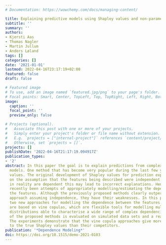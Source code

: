 ```yaml
---
# Documentation: https://wowchemy.com/docs/managing-content/

title: Explaining predictive models using Shapley values and non-parametric vine copulas
subtitle: ''
summary: ''
authors:
- Kjersti Aas
- Thomas Nagler
- Martin Jullum
- Anders Løland
tags: []
categories: []
date: '2021-01-01'
lastmod: 2022-04-16T23:17:19+02:00
featured: false
draft: false

# Featured image
# To use, add an image named `featured.jpg/png` to your page's folder.
# Focal points: Smart, Center, TopLeft, Top, TopRight, Left, Right, BottomLeft, Bottom, BottomRight.
image:
  caption: ''
  focal_point: ''
  preview_only: false

# Projects (optional).
#   Associate this post with one or more of your projects.
#   Simply enter your project's folder or file name without extension.
#   E.g. `projects = ["internal-project"]` references `content/project/deep-learning/index.md`.
#   Otherwise, set `projects = []`.
projects: []
publishDate: '2022-04-16T21:17:19.094917Z'
publication_types:
- '2'
abstract: In this paper the goal is to explain predictions from complex machine learning
  models. One method that has become very popular during the last few years is Shapley
  values. The original development of Shapley values for prediction explanation relied
  on the assumption that the features being described were independent. If the features
  in reality are dependent this may lead to incorrect explanations. Hence, there have
  recently been attempts of appropriately modelling/estimating the dependence between
  the features. Although the previously proposed methods clearly outperform the traditional
  approach assuming independence, they have their weaknesses. In this paper we propose
  two new approaches for modelling the dependence between the features. Both approaches
  are based on vine copulas, which are flexible tools for modelling multivariate non-Gaussian
  distributions able to characterise a wide range of complex dependencies. The performance
  of the proposed methods is evaluated on simulated data sets and a real data set.
  The experiments demonstrate that the vine copula approaches give more accurate approximations
  to the true Shapley values than their competitors.
publication: '*Dependence Modeling*'
doi: https://doi.org/10.1515/demo-2021-0103
---
```

